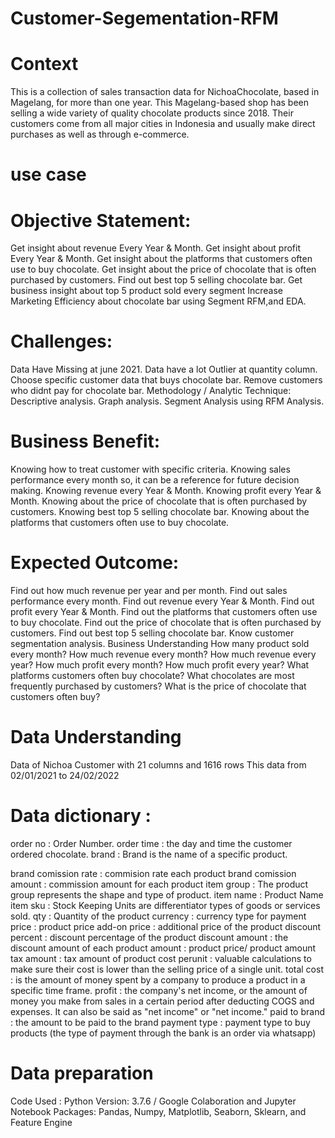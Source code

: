 # Customer-Segementation-RFM
# Context
This is a collection of sales transaction data for NichoaChocolate, based in Magelang, for more than one year. This Magelang-based shop has been selling a wide variety of quality chocolate products since 2018. Their customers come from all major cities in Indonesia and usually make direct purchases as well as through e-commerce.
# use case

# Objective Statement:
Get insight about revenue Every Year & Month.
Get insight about profit Every Year & Month.
Get insight about the platforms that customers often use to buy chocolate.
Get insight about the price of chocolate that is often purchased by customers.
Find out best top 5 selling chocolate bar.
Get business insight about top 5 product sold every segment
Increase Marketing Efficiency about chocolate bar using Segment RFM,and EDA.

# Challenges:
Data Have Missing at june 2021.
Data have a lot Outlier at quantity column.
Choose specific customer data that buys chocolate bar.
Remove customers who didnt pay for chocolate bar.
Methodology / Analytic Technique:
Descriptive analysis.
Graph analysis.
Segment Analysis using RFM Analysis.

# Business Benefit:
Knowing how to treat customer with specific criteria.
Knowing sales performance every month so, it can be a reference for future decision making.
Knowing revenue every Year & Month.
Knowing profit every Year & Month.
Knowing about the price of chocolate that is often purchased by customers.
Knowing best top 5 selling chocolate bar.
Knowing about the platforms that customers often use to buy chocolate.

# Expected Outcome:
Find out how much revenue per year and per month.
Find out sales performance every month.
Find out revenue every Year & Month.
Find out profit every Year & Month.
Find out the platforms that customers often use to buy chocolate.
Find out the price of chocolate that is often purchased by customers.
Find out best top 5 selling chocolate bar.
Know customer segmentation analysis.
Business Understanding
How many product sold every month?
How much revenue every month?
How much revenue every year?
How much profit every month?
How much profit every year?
What platforms customers often buy chocolate?
What chocolates are most frequently purchased by customers?
What is the price of chocolate that customers often buy?

# Data Understanding
Data of Nichoa Customer with 21 columns and 1616 rows
This data from 02/01/2021 to 24/02/2022

# Data dictionary :
order no : Order Number.
order time : the day and time the customer ordered chocolate.
brand : Brand is the name of a specific product.

brand comission rate : commision rate each product
brand comission amount : commission amount for each product
item group : The product group represents the shape and type of product.
item name : Product Name
item sku : Stock Keeping Units are differentiator types of goods or services sold.
qty : Quantity of the product
currency : currency type for payment
price : product price
add-on price : additional price of the product
discount percent : discount percentage of the product
discount amount : the discount amount of each product
amount : product price/ product amount
tax amount : tax amount of product
cost perunit : valuable calculations to make sure their cost is lower than the selling price of a single unit.
total cost : is the amount of money spent by a company to produce a product in a specific time frame.
profit : the company's net income, or the amount of money you make from sales in a certain period after deducting COGS and expenses. It can also be said as "net income" or "net income."
paid to brand : the amount to be paid to the brand
payment type : payment type to buy products (the type of payment through the bank is an order via whatsapp)

# Data preparation
Code Used :
Python Version: 3.7.6 / Google Colaboration and Jupyter Notebook
Packages: Pandas, Numpy, Matplotlib, Seaborn, Sklearn, and Feature Engine
